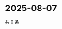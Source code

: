 # 2025-08-07

共 0 条

<!-- BEGIN ZHIHUVIDEO -->
<!-- 最后更新时间 Thu Aug 07 2025 23:14:38 GMT+0800 (China Standard Time) -->

<!-- END ZHIHUVIDEO -->
